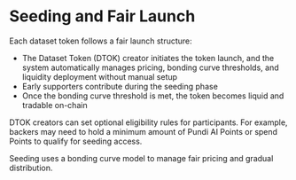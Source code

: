 # Seeding and Fair Launch

Each dataset token follows a fair launch structure:

* The Dataset Token (DTOK) creator initiates the token launch, and the system automatically manages pricing, bonding curve thresholds, and liquidity deployment without manual setup
* Early supporters contribute during the seeding phase
* Once the bonding curve threshold is met, the token becomes liquid and tradable on-chain

DTOK creators can set optional eligibility rules for participants. For example, backers may need to hold a minimum amount of Pundi AI Points or spend Points to qualify for seeding access.

Seeding uses a bonding curve model to manage fair pricing and gradual distribution.
